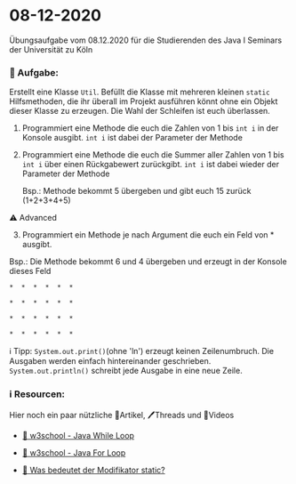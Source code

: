 # 08-12-2020
Übungsaufgabe vom 08.12.2020 für die Studierenden des Java I Seminars der Universität zu Köln


### 📝 Aufgabe:

Erstellt eine Klasse ```Util```. Befüllt die Klasse mit mehreren kleinen ```static``` Hilfsmethoden, die ihr überall im Projekt ausführen könnt ohne ein Objekt dieser Klasse zu erzeugen. Die Wahl der Schleifen ist euch überlassen.

1. Programmiert eine Methode die euch die Zahlen von 1 bis ```int i``` in der Konsole ausgibt.  ```int i``` ist dabei der Parameter der Methode

2. Programmiert eine Methode die euch die Summer aller Zahlen von 1  bis ```int i``` über einen Rückgabewert zurückgibt. ```int i``` ist dabei wieder der Parameter der Methode
   
   Bsp.: Methode bekommt 5 übergeben und gibt euch 15 zurück (1+2+3+4+5)
 
⚠️ Advanced

3. Programmiert ein Methode je nach Argument die euch ein Feld von * ausgibt.

Bsp.: Die Methode bekommt 6 und 4 übergeben und erzeugt in der Konsole dieses Feld

```*  *  *  *  *  * ```

```*  *  *  *  *  * ```

```*  *  *  *  *  * ```

```*  *  *  *  *  * ```


 ℹ️ Tipp: ```System.out.print()```(ohne 'ln') erzeugt keinen Zeilenumbruch. Die Ausgaben werden einfach hintereinander geschrieben.
```System.out.println()``` schreibt jede Ausgabe in eine neue Zeile.



### ℹ️ Resourcen:
Hier noch ein paar nützliche 📃Artikel, 🖊️Threads und 🎥Videos

- [📃  w3school - Java While Loop](https://www.w3schools.com/java/java_while_loop.asp)
- [📃 w3school - Java For Loop](https://www.w3schools.com/java/java_for_loop.asp)

- [📃 Was bedeutet der Modifikator static?](https://javabeginners.de/Grundlagen/Modifikatoren/static.php)


